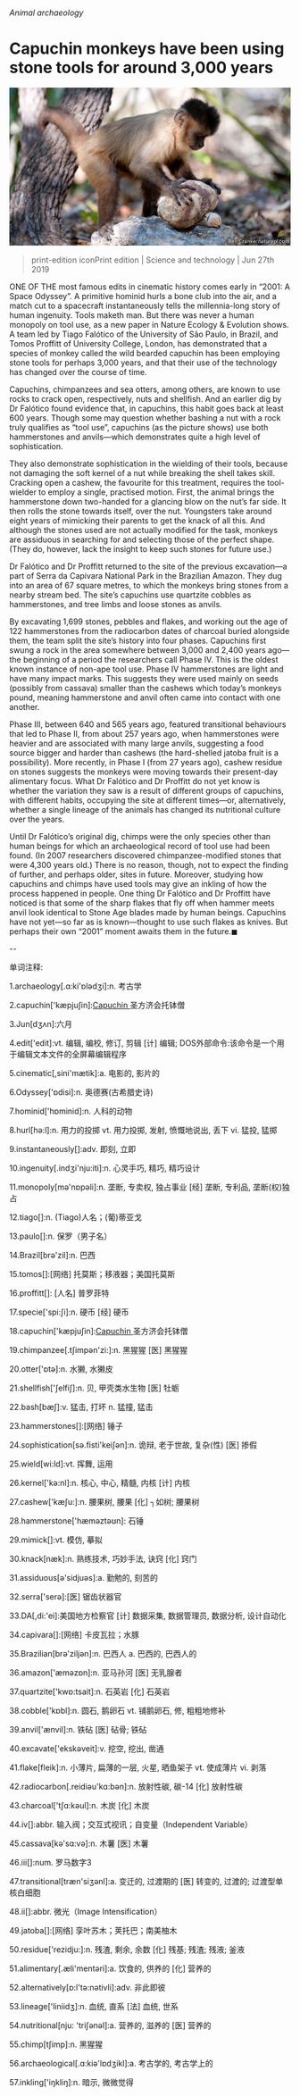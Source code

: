 ###### Animal archaeology

# Capuchin monkeys have been using stone tools for around 3,000 years 

![image](images/20190629_stp501.jpg) 

> print-edition iconPrint edition | Science and technology | Jun 27th 2019 

ONE OF THE most famous edits in cinematic history comes early in “2001: A Space Odyssey”. A primitive hominid hurls a bone club into the air, and a match cut to a spacecraft instantaneously tells the millennia-long story of human ingenuity. Tools maketh man. But there was never a human monopoly on tool use, as a new paper in Nature Ecology & Evolution shows. A team led by Tiago Falótico of the University of São Paulo, in Brazil, and Tomos Proffitt of University College, London, has demonstrated that a species of monkey called the wild bearded capuchin has been employing stone tools for perhaps 3,000 years, and that their use of the technology has changed over the course of time. 

Capuchins, chimpanzees and sea otters, among others, are known to use rocks to crack open, respectively, nuts and shellfish. And an earlier dig by Dr Falótico found evidence that, in capuchins, this habit goes back at least 600 years. Though some may question whether bashing a nut with a rock truly qualifies as “tool use”, capuchins (as the picture shows) use both hammerstones and anvils—which demonstrates quite a high level of sophistication. 

They also demonstrate sophistication in the wielding of their tools, because not damaging the soft kernel of a nut while breaking the shell takes skill. Cracking open a cashew, the favourite for this treatment, requires the tool-wielder to employ a single, practised motion. First, the animal brings the hammerstone down two-handed for a glancing blow on the nut’s far side. It then rolls the stone towards itself, over the nut. Youngsters take around eight years of mimicking their parents to get the knack of all this. And although the stones used are not actually modified for the task, monkeys are assiduous in searching for and selecting those of the perfect shape. (They do, however, lack the insight to keep such stones for future use.) 

Dr Falótico and Dr Proffitt returned to the site of the previous excavation—a part of Serra da Capivara National Park in the Brazilian Amazon. They dug into an area of 67 square metres, to which the monkeys bring stones from a nearby stream bed. The site’s capuchins use quartzite cobbles as hammerstones, and tree limbs and loose stones as anvils. 

By excavating 1,699 stones, pebbles and flakes, and working out the age of 122 hammerstones from the radiocarbon dates of charcoal buried alongside them, the team split the site’s history into four phases. Capuchins first swung a rock in the area somewhere between 3,000 and 2,400 years ago—the beginning of a period the researchers call Phase IV. This is the oldest known instance of non-ape tool use. Phase IV hammerstones are light and have many impact marks. This suggests they were used mainly on seeds (possibly from cassava) smaller than the cashews which today’s monkeys pound, meaning hammerstone and anvil often came into contact with one another. 

Phase III, between 640 and 565 years ago, featured transitional behaviours that led to Phase II, from about 257 years ago, when hammerstones were heavier and are associated with many large anvils, suggesting a food source bigger and harder than cashews (the hard-shelled jatoba fruit is a possibility). More recently, in Phase I (from 27 years ago), cashew residue on stones suggests the monkeys were moving towards their present-day alimentary focus. What Dr Falótico and Dr Proffitt do not yet know is whether the variation they saw is a result of different groups of capuchins, with different habits, occupying the site at different times—or, alternatively, whether a single lineage of the animals has changed its nutritional culture over the years. 

Until Dr Falótico’s original dig, chimps were the only species other than human beings for which an archaeological record of tool use had been found. (In 2007 researchers discovered chimpanzee-modified stones that were 4,300 years old.) There is no reason, though, not to expect the finding of further, and perhaps older, sites in future. Moreover, studying how capuchins and chimps have used tools may give an inkling of how the process happened in people. One thing Dr Falótico and Dr Proffitt have noticed is that some of the sharp flakes that fly off when hammer meets anvil look identical to Stone Age blades made by human beings. Capuchins have not yet—so far as is known—thought to use such flakes as knives. But perhaps their own “2001” moment awaits them in the future.◼ 

-- 

 单词注释:

1.archaeology[.ɑ:ki'ɒlәdʒi]:n. 考古学 

2.capuchin['kæpjuʃin]:[Capuchin ](天主教的)圣方济会托钵僧 

3.Jun[dʒʌn]:六月 

4.edit['edit]:vt. 编辑, 编校, 修订, 剪辑 [计] 编辑; DOS外部命令:该命令是一个用于编辑文本文件的全屏幕编辑程序 

5.cinematic[,sini'mætik]:a. 电影的, 影片的 

6.Odyssey['ɒdisi]:n. 奥德赛(古希腊史诗) 

7.hominid['hɒminid]:n. 人科的动物 

8.hurl[hә:l]:n. 用力的投掷 vt. 用力投掷, 发射, 愤慨地说出, 丢下 vi. 猛投, 猛掷 

9.instantaneously[]:adv. 即刻, 立即 

10.ingenuity[.indʒi'nju:iti]:n. 心灵手巧, 精巧, 精巧设计 

11.monopoly[mә'nɒpәli]:n. 垄断, 专卖权, 独占事业 [经] 垄断, 专利品, 垄断(权)独占 

12.tiago[]:n. (Tiago)人名；(葡)蒂亚戈 

13.paulo[]:n. 保罗（男子名） 

14.Brazil[brә'zil]:n. 巴西 

15.tomos[]:[网络] 托莫斯；移液器；美国托莫斯 

16.proffitt[]: [人名] 普罗菲特 

17.specie['spi:ʃi]:n. 硬币 [经] 硬币 

18.capuchin['kæpjuʃin]:[Capuchin ](天主教的)圣方济会托钵僧 

19.chimpanzee[.tʃimpәn'zi:]:n. 黑猩猩 [医] 黑猩猩 

20.otter['ɒtә]:n. 水獭, 水獭皮 

21.shellfish['ʃelfiʃ]:n. 贝, 甲壳类水生物 [医] 牡蛎 

22.bash[bæʃ]:v. 猛击, 打坏 n. 猛撞, 猛击 

23.hammerstones[]:[网络] 锤子 

24.sophistication[sә.fisti'keiʃәn]:n. 诡辩, 老于世故, 复杂(性) [医] 掺假 

25.wield[wi:ld]:vt. 挥舞, 运用 

26.kernel['kә:nl]:n. 核心, 中心, 精髓, 内核 [计] 内核 

27.cashew['kæʃu:]:n. 腰果树, 腰果 [化] ┐如树; 腰果树 

28.hammerstone['hæməztəʊn]: 石锤 

29.mimick[]:vt. 模仿, 摹拟 

30.knack[næk]:n. 熟练技术, 巧妙手法, 诀窍 [化] 窍门 

31.assiduous[ә'sidjuәs]:a. 勤勉的, 刻苦的 

32.serra['serә]:[医] 锯齿状器官 

33.DA[,di:'ei]:美国地方检察官 [计] 数据采集, 数据管理员, 数据分析, 设计自动化 

34.capivara[]:[网络] 卡皮瓦拉；水豚 

35.Brazilian[brә'ziljәn]:n. 巴西人 a. 巴西的, 巴西人的 

36.amazon['æmәzɒn]:n. 亚马孙河 [医] 无乳腺者 

37.quartzite['kwɒ:tsait]:n. 石英岩 [化] 石英岩 

38.cobble['kɒbl]:n. 圆石, 鹅卵石 vt. 铺鹅卵石, 修, 粗粗地修补 

39.anvil['ænvil]:n. 铁砧 [医] 砧骨; 铁砧 

40.excavate['ekskәveit]:v. 挖空, 挖出, 凿通 

41.flake[fleik]:n. 小薄片, 扁薄的一层, 火星, 晒鱼架子 vt. 使成薄片 vi. 剥落 

42.radiocarbon[.reidiәu'kɑ:bәn]:n. 放射性碳, 碳-14 [化] 放射性碳 

43.charcoal['tʃɑ:kәul]:n. 木炭 [化] 木炭 

44.iv[]:abbr. 输入阀；交互式视讯；自变量（Independent Variable） 

45.cassava[kә'sɑ:vә]:n. 木薯 [医] 木薯 

46.iii[]:num. 罗马数字3 

47.transitional[træn'siʒәnl]:a. 变迁的, 过渡期的 [医] 转变的, 过渡的; 过渡型单核白细胞 

48.ii[]:abbr. 微光（Image Intensification） 

49.jatoba[]:[网络] 孪叶苏木；荚托巴；南美柚木 

50.residue['rezidju:]:n. 残渣, 剩余, 余数 [化] 残基; 残渣; 残液; 釜液 

51.alimentary[.æli'mentәri]:a. 饮食的, 供养的 [化] 营养的 

52.alternatively[ɒ:l'tә:nәtivli]:adv. 非此即彼 

53.lineage['liniidʒ]:n. 血统, 直系 [法] 血统, 世系 

54.nutritional[nju: 'triʃәnәl]:a. 营养的, 滋养的 [医] 营养的 

55.chimp[tʃimp]:n. 黑猩猩 

56.archaeological[.ɑ:kiә'lɒdʒikl]:a. 考古学的, 考古学上的 

57.inkling['iŋkliŋ]:n. 暗示, 微微觉得 

